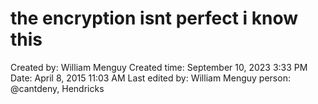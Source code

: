 # the encryption isnt perfect i know this

Created by: William Menguy
Created time: September 10, 2023 3:33 PM
Date: April 8, 2015 11:03 AM
Last edited by: William Menguy
person: @cantdeny, Hendricks